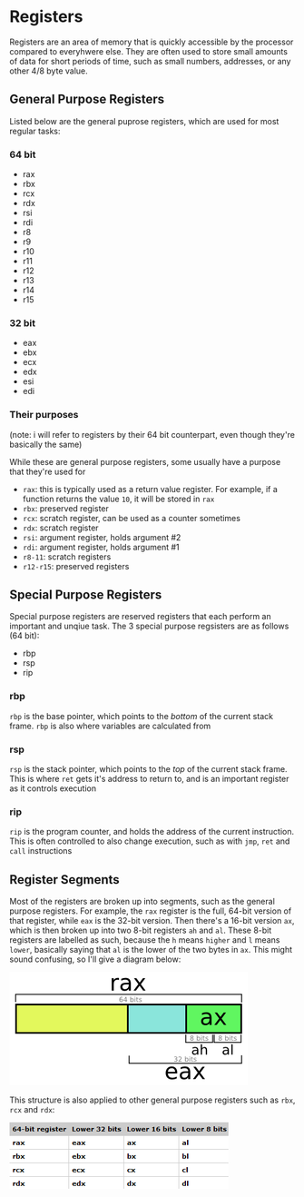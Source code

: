 # Registers

Registers are an area of memory that is quickly accessible by the processor compared to everyhwere else. They are often used to store small amounts of data for short periods of time, such as small numbers, addresses, or any other 4/8 byte value.

## General Purpose Registers

Listed below are the general puprose registers, which are used for most regular tasks:

### 64 bit

* rax
* rbx
* rcx
* rdx
* rsi
* rdi
* r8
* r9
* r10
* r11
* r12
* r13
* r14
* r15

### 32 bit

* eax
* ebx
* ecx
* edx
* esi
* edi

### Their purposes

(note: i will refer to registers by their 64 bit counterpart, even though they're basically the same)

While these are general purpose registers, some usually have a purpose that they're used for

* `rax`: this is typically used as a return value register. For example, if a function returns the value `10`, it will be stored in `rax`
* `rbx`: preserved register
* `rcx`: scratch register, can be used as a counter sometimes
* `rdx`: scratch register
* `rsi`: argument register, holds argument #2
* `rdi`: argument register, holds argument #1
* `r8-11`: scratch registers
* `r12-r15`: preserved registers

## Special Purpose Registers

Special purpose registers are reserved registers that each perform an important and unqiue task. The 3 special purpose regsisters are as follows (64 bit):

* rbp
* rsp
* rip

### rbp

`rbp` is the base pointer, which points to the *bottom* of the current stack frame. `rbp` is also where variables are calculated from

### rsp

`rsp` is the stack pointer, which points to the *top* of the current stack frame. This is where `ret` gets it's address to return to, and is an important register as it controls execution

### rip

`rip` is the program counter, and holds the address of the current instruction. This is often controlled to also change execution, such as with `jmp`, `ret` and `call` instructions

## Register Segments

Most of the registers are broken up into segments, such as the general purpose registers. For example, the `rax` register is the full, 64-bit version of that register, while `eax` is the 32-bit version. Then there's a 16-bit version `ax`, which is then broken up into two 8-bit registers `ah` and `al`. These 8-bit registers are labelled as such, because the `h` means `higher` and `l` means `lower`, basically saying that `al` is the lower of the two bytes in `ax`. This might sound confusing, so I'll give a diagram below:

![rax](images/rax.png)

This structure is also applied to other general purpose registers such as `rbx`, `rcx` and `rdx`:

![registers](images/registers.png)
